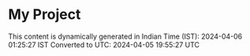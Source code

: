 # My Project

This content is dynamically generated in Indian Time (IST): 2024-04-06 01:25:27 IST
Converted to UTC: 2024-04-05 19:55:27 UTC
